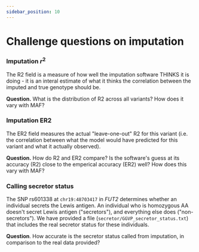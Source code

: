 ```yaml
---
sidebar_position: 10
---
```


# Challenge questions on imputation

### Imputation $r^2$

The R2 field is a measure of how well the imputation software THINKS it is doing - it is an interal
estimate of what it thinks the correlation between the imputed and true genotype should be.

**Question.** What is the distribution of R2 across all variants? How does it vary with MAF?

### Imputation ER2

The ER2 field measures the actual "leave-one-out" R2 for this variant (i.e. the correlation between
what the model would have predicted for this variant and what it actually observed).

**Question.** How do R2 and ER2 compare? Is the software's guess at its accuracy (R2) close to the
emperical accuracy (ER2) well?  How does this vary with MAF?

### Calling secretor status

The SNP rs601338 at `chr19:48703417` in *FUT2* determines whether an individual secrets the Lewis
antigen. An individual who is homozygous AA doesn't secret Lewis antigen ("secretors"), and
everything else does ("non-secretors"). We have provided a file
(`secretor/GGVP_secretor_status.txt`) that includes the real secretor status for these individuals.

**Question**. How accurate is the secretor status called from imputation, in comparison to the real
data provided?

